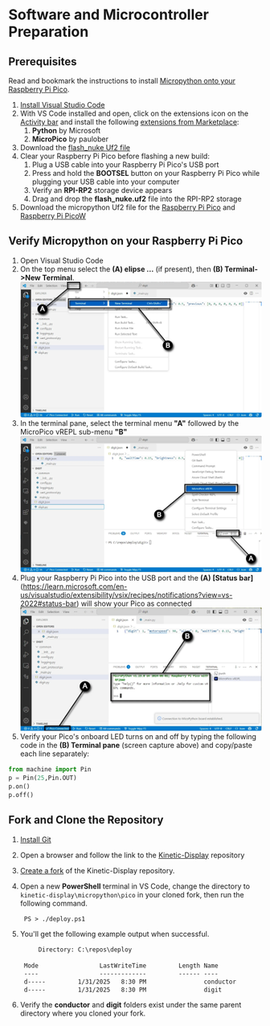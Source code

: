 # Software and Microcontroller Preparation

## Prerequisites

Read and bookmark the instructions to install [Micropython onto your Raspberry Pi Pico](https://www.raspberrypi.com/documentation/microcontrollers/micropython.html#what-is-micropython).

1. [Install Visual Studio Code](https://code.visualstudio.com/download)
2. With VS Code installed and open, click on the extensions icon on the [Activity bar](https://code.visualstudio.com/docs/getstarted/userinterface#_basic-layout) and install the following [extensions from Marketplace](https://code.visualstudio.com/docs/editor/extension-marketplace):
    1. **Python** by Microsoft
    2. **MicroPico** by paulober
3. Download the [flash_nuke Uf2 file](https://github.com/Pwea/Flash-Nuke)
4. Clear your Raspberry Pi Pico before flashing a new build:
    1. Plug a USB cable into your Raspberry Pi Pico's USB port
    2. Press and hold the **BOOTSEL** button on your Raspberry Pi Pico while plugging your USB cable into your computer
    3. Verify an **RPI-RP2** storage device appears
    4. Drag and drop the **flash_nuke.uf2** file into the RPI-RP2 storage
5. Download the micropython Uf2 file for the [Raspberry Pi Pico](https://micropython.org/download/RPI_PICO/) and [Raspberry Pi PicoW](https://micropython.org/download/RPI_PICO_W/)

## Verify Micropython on your Raspberry Pi Pico

1. Open Visual Studio Code
1. On the top menu select the **(A) elipse ...** (if present), then **(B) Terminal->New Terminal**.
![micropico-0](./img/prereq-software/prereqsoftware-3.webp)
1. In the terminal pane, select the terminal menu **"A"** followed by the MicroPico vREPL sub-menu **"B"**
![micropico-1](./img/prereq-software/prereqsoftware-4.webp)
1. Plug your Raspberry Pi Pico into the USB port and the **(A) [Status bar]**(https://learn.microsoft.com/en-us/visualstudio/extensibility/vsix/recipes/notifications?view=vs-2022#status-bar) will show your Pico as connected
![micropico-3](./img/prereq-software/prereqsoftware-6.webp)
1. Verify your Pico's onboard LED turns on and off by typing the following code in the **(B) Terminal pane** (screen capture above) and copy/paste each line separately:

```python
from machine import Pin
p = Pin(25,Pin.OUT)
p.on()
p.off()
```

## Fork and Clone the Repository

1. [Install Git](https://git-scm.com/downloads)
1. Open a browser and follow the link to the [Kinetic-Display](https://github.com/gobbyo/kinetic-display) repository
1. [Create a fork](https://docs.github.com/en/pull-requests/collaborating-with-pull-requests/working-with-forks/fork-a-repo) of the Kinetic-Display repository.
1. Open a new **PowerShell** terminal in VS Code, change the directory to ```kinetic-display\micropython\pico``` in your cloned fork, then run the following command.

    <!--dos-->
        PS > ./deploy.ps1
        
1. You'll get the following example output when successful.

    <!--dos-->
            Directory: C:\repos\deploy
        
        Mode                 LastWriteTime         Length Name
        ----                 -------------         ------ ----
        d-----         1/31/2025   8:30 PM                conductor
        d-----         1/31/2025   8:30 PM                digit

1. Verify the **conductor** and **digit** folders exist under the same parent directory where you cloned your fork.
